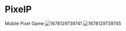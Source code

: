 # PixelP
Mobile Pixel Game 
![1678129739741](https://user-images.githubusercontent.com/93643034/223207188-94ceb89c-de38-4cd5-b99b-5ab06eddfe35.jpg)
![1678129739745](https://user-images.githubusercontent.com/93643034/223207222-6e5c1f8d-143d-4cdb-8465-8f9aa5342a4e.jpg)
